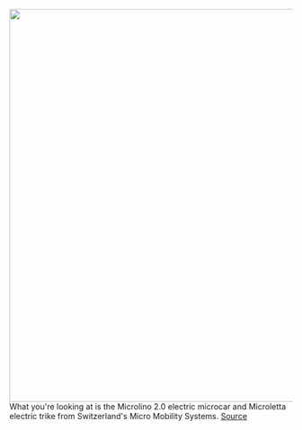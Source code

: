 <img src='https://cdn.vox-cdn.com/thumbor/z_GtoGuaujsJi4Bw0Jj8OGGufQA=/0x0:7952x5304/1200x675/filters:focal(3340x2016:4612x3288)/cdn.vox-cdn.com/uploads/chorus_image/image/66435712/Microlino_Pressefotos2020-10.0.0.jpg' width='700px' /><br/>
What you're looking at is the Microlino 2.0 electric microcar and Microletta electric trike from Switzerland's Micro Mobility Systems.
<a href='https://www.theverge.com/2020/3/4/21164606/microlino-electric-microcar-microletta-motorbike-price-specs'> Source <a/>